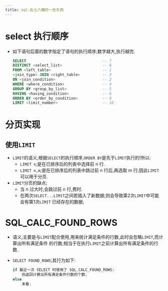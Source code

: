 ```yaml
---
title: sql-乱七八糟的一些东西
---
```


# select 执行顺序
*   如下语句后面的数字指定了语句的执行顺序;数字越大,执行越完.

    ```sql
    SELECT                                  -- 7
    DISTINCT <select_list>                  -- 8
    FROM <left_table>                       -- 1
    <join_type> JOIN <right_table>          -- 3
    ON <join_condition>                     -- 2
    WHERE <where_condition>                 -- 4
    GROUP BY <group_by_list>                -- 5
    HAVING <having_condition>               -- 6
    ORDER BY <order_by_condition>           -- 9
    LIMIT <limit_number>                    -- 10
    ```

# 分页实现

## 使用`LIMIT`
*   `LIMIT`的语义;根据`SELECT`的执行顺序,`ORDER BY`是先于`LIMIT`执行的!所以:
    -   `LIMIT n`;是在已排序后的列表中选择前 n 行.
    -   `LIMIT n,m`;是在已排序后的列表中跳过前 n 行后,再选取 m 行;因此`LIMIT`可以用于分页.
*   `LIMIT`分页的缺点;
    -   当 n 过大时,会跳过前 n 行,费时.
    -   在两次`SELECT...LIMIT`之间若插入了新数据;则会导致第2次`LIMIT`中可能会有第1次`LIMIT`
        已经存在的数据;

# SQL_CALC_FOUND_ROWS
*   语义;主要是与`LIMIT`配合使用,用来统计满足条件的行数,此时会忽略`LIMIT`,而计算出所有满足条件
    的行数;相当于在执行`LIMIT`之前计算出所有满足条件的行数.
*   `SELECT FOUND_ROWS`;其行为如下:
    
    ```python
    if 最近一次 SELECT 时使用了 SQL_CALC_FOUND_ROWS:
        则返回计算出所有满足条件行数的个数;
    else
        未看;
    ```
